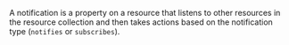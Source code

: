 A notification is a property on a resource that listens to other
resources in the resource collection and then takes actions based on the
notification type (`notifies` or `subscribes`).
